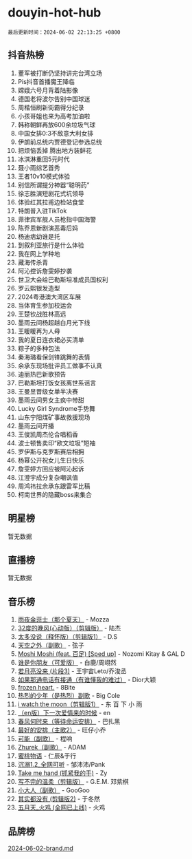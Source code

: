 # douyin-hot-hub

`最后更新时间：2024-06-02 22:13:25 +0800`

## 抖音热榜

1. 董军被打断仍坚持讲完台湾立场
1. Pis抖音首播魔王降临
1. 嫦娥六号月背着陆影像
1. 德国老将波尔告别中国球迷
1. 周楷恒刷新街霸得分纪录
1. 小孩哥姐也来为高考加油啦
1. 韩称朝鲜再放600余垃圾气球
1. 中国女排0:3不敌意大利女排
1. 伊朗前总统内贾德登记参选总统
1. 把烦恼丢掉 腾出地方装鲜花
1. 冰淇淋重回5元时代
1. 聂小雨综艺首秀
1. 王者10v10模式体验
1. 别信所谓提分神器“聪明药”
1. 徐志胜演短剧花式坑领导
1. 体验红其拉甫边检站食堂
1. 特朗普入驻TikTok
1. 菲律宾军舰人员枪指中国海警
1. 陈乔恩新剧演恶毒后妈
1. 杨迪痞幼谁是托
1. 到叙利亚旅行是什么体验
1. 我在网上学种地
1. 藏海传杀青
1. 阿沁控诉詹雯婷抄袭
1. 世卫大会给巴勒斯坦准成员国权利
1. 罗云熙银发造型
1. 2024粤港澳大湾区车展
1. 当体育生参加校运会
1. 王楚钦战胜林高远
1. 墨雨云间杨超越白月光下线
1. 王暖暖再为人母
1. 我的夏日连衣裙必买清单
1. 粽子的多种包法
1. 秦海璐看保剑锋跳舞的表情
1. 余承东现场批评员工做事不认真
1. 迪丽热巴新歌预告
1. 巴勒斯坦打饭女孩离世系谣言
1. 王曼昱晋级女单半决赛
1. 墨雨云间男女主疯中带甜
1. Lucky Girl Syndrome手势舞
1. 山东宁阳煤矿事故救援现场
1. 墨雨云间开播
1. 王俊凯周杰伦合唱稻香
1. 波士顿售卖印“欧文垃圾”短袖
1. 罗伊斯与克罗斯赛后相拥
1. 杨幂公开祝女儿生日快乐
1. 詹雯婷方回应被阿沁起诉
1. 江澄宇成分复杂嘲讽值
1. 周鸿祎拉余承东跟雷军比稿
1. 柯南世界的隐藏boss来集合

## 明星榜

暂无数据

## 直播榜

暂无数据

## 音乐榜

1. [雨夜金菲士（那个夏天）](https://sf3-cdn-tos.douyinstatic.com/obj/tos-cn-ve-2774/osPmPLDWQBBE2Z6bftCgYwkFaF4pEYEneXaZQs) - Mozza
1. [32度的晚风(心动版）（剪辑版）](https://sf5-hl-cdn-tos.douyinstatic.com/obj/tos-cn-ve-2774/owNyabsyWdzUulxhoJfK8IBXgp0UMQAHpvGh2B) - 陆杰
1. [太多没说（释怀版）（剪辑版1）](https://sf5-hl-cdn-tos.douyinstatic.com/obj/tos-cn-ve-2774/oEbKIiDC0BA8CJOQHYA6aeCVYeHgckHdntZSDj) - D.S
1. [天空之外（副歌）](https://sf5-hl-cdn-tos.douyinstatic.com/obj/tos-cn-ve-2774/oAYn0BTp8jS8iSyZSHMUWAikyvAWI1c7aiJTr) - 弦子
1. [Moshi Moshi (feat. 百足) [Sped up]](https://sf27-cdn-tos.douyinstatic.com/obj/tos-cn-ve-2774/ocCPFQcXJLeroaIdQLIGAoeeYM3OAUYGDguHXz) - Nozomi Kitay & GAL D
1. [谁是你朋友（可爱版）](https://sf5-hl-cdn-tos.douyinstatic.com/obj/tos-cn-ve-2774/owKjggBwGZexYCjVAIeEFURf1LJTjMDaK6AzKN) - 白鹿/周翊然
1. [若月亮没来 (片段3)](https://sf27-cdn-tos.douyinstatic.com/obj/tos-cn-ve-2774/okfyEUsGW1B1ovJi5JiN9IjvAT2lMwA054GoEB) - 王宇宙Leto/乔浚丞
1. [如果那通电话有接通（有谁懂我的难过）](https://sf5-hl-cdn-tos.douyinstatic.com/obj/tos-cn-ve-2774/ocJeJKhUhAJG8EYZiEFfGFAPkD3beMQ5mwDv1e) - Dior大颖
1. [frozen heart.](https://sf3-cdn-tos.douyinstatic.com/obj/tos-cn-ve-2774/oIIWJfyjIACZA9zQMtnJ6hQQhFC4vhCupoRBsO) - 8Bite
1. [热烈的少年（是热烈）副歌](https://sf5-hl-cdn-tos.douyinstatic.com/obj/tos-cn-ve-2774/owVNI0CLDAUMtSz6TEYvfFBFL4UDFFhLfgK8fa) - Big Cole
1. [i watch the moon（剪辑版1）](https://sf3-cdn-tos.douyinstatic.com/obj/tos-cn-ve-2774/o0I9mSChzHZANMJIEBfkCQzzg6N5WAcVtqft9P) - 东 百 下 小 雨
1. [（en版）下一次爱情来的时候](https://sf3-cdn-tos.douyinstatic.com/obj/tos-cn-ve-2774/owZIscFWHUMFAbrAisiax4ioKVNAKH9jYvbBk) - en
1. [春风何时来（等待命运安排）](https://sf5-hl-cdn-tos.douyinstatic.com/obj/tos-cn-ve-2774/oICBNbD3gelMfB4WgiD1KI2jQtXZE2FgHLwtsl) - 巴扎黑
1. [最好的安排（主歌2）](https://sf3-cdn-tos.douyinstatic.com/obj/tos-cn-ve-2774/oMMZX1DuHpMwgoDztBmZswgQnbCeeANZxBHkFY) - 旺仔小乔
1. [可能（副歌）](https://sf5-hl-cdn-tos.douyinstatic.com/obj/tos-cn-ve-2774/cde1731888894259b333569393c2fb51) - 程响
1. [Zhurek（副歌）](https://sf5-hl-cdn-tos.douyinstatic.com/obj/tos-cn-ve-2774/ooQm8FBZQDlf0btEYgVpCcSCQfrdJGBEKZYBGS) - ADAM
1. [蜜桃物语](https://sf3-cdn-tos.douyinstatic.com/obj/tos-cn-ve-2774/oIhOSCZtIACtYU4XQkngiW9kCBfVD1Fz9IYeqL) - 仁辰&于行
1. [沉溺1.2_全网可听](https://sf3-cdn-tos.douyinstatic.com/obj/tos-cn-ve-2774/ok2QoiBqsWAX9McZmWiI9gAB0EzwD4Xj6yfmtH) - 邹沛沛/Pank
1. [Take me hand (抓紧我的手)](https://sf5-hl-cdn-tos.douyinstatic.com/obj/tos-cn-ve-2774/os8GB2fDQQmJZTmtomg0gHX5fBACiEgcFgEKYg) - Zy
1. [写不完的温柔（剪辑版）](https://sf5-hl-cdn-tos.douyinstatic.com/obj/tos-cn-ve-2774/oYBzzZQJ233GfwkemJJffAIWgeIYrjZfWhHTcG) - G.E.M. 邓紫棋
1. [小大人（副歌）](https://sf5-hl-cdn-tos.douyinstatic.com/obj/tos-cn-ve-2774/oIhaDwehWhLFsVIG7QIICLLazDNGJAGg5geeb4) - GooGoo
1. [其实都没有 (剪辑版2)](https://sf5-hl-cdn-tos.douyinstatic.com/obj/tos-cn-ve-2774/oEBNQenHZtBhxYjGgUDQk0BCHTigQafgFlbQ7k) - 于冬然
1. [五月天_火鸡 (全网已上线)](https://sf6-cdn-tos.douyinstatic.com/obj/tos-cn-ve-2774/oEtOMSQZstjlJ4nfBEgeqN29IbWjkmDBrFtF2C) - 火鸡

## 品牌榜

[2024-06-02-brand.md](2024-06-02-brand.md)
